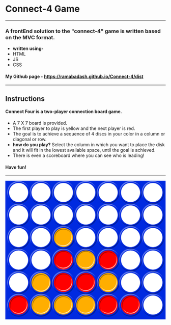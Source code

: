 # Connect-4 Game
----
### A frontEnd solution to the "connect-4" game is written based on the MVC format.
* **written using-** 
* HTML
* JS
* CSS

#### My Github page - https://ramabadash.github.io/Connect-4/dist
----
## Instructions

#### **Connect Four is a two-player connection board game.**
* A 7 X 7 board is provided.
* The first player to play is yellow and the next player is red.
* The goal is to achieve a sequence of 4 discs in your color in a column or diagonal or row.
* **how do you play?** Select the column in which you want to place the disk and it will fit in the lowest available space, until the goal is achieved.
* There is even a scoreboard where you can see who is leading!
#### Have fun!
----
![connect-4](./img/1200px-Puissance4_01.svg.png)


